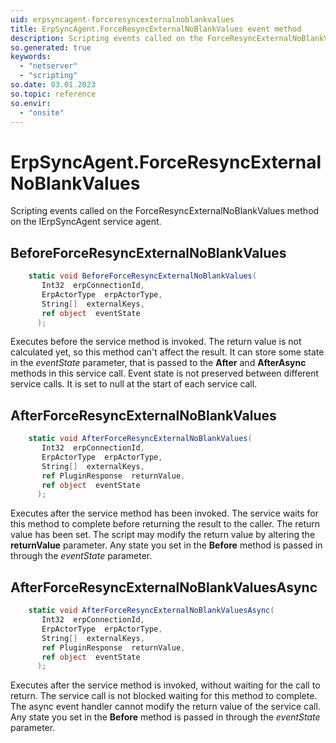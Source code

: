 ```yaml
---
uid: erpsyncagent-forceresyncexternalnoblankvalues
title: ErpSyncAgent.ForceResyncExternalNoBlankValues event method
description: Scripting events called on the ForceResyncExternalNoBlankValues method on the ErpSyncAgent service agent.
so.generated: true
keywords:
  - "netserver"
  - "scripting"
so.date: 03.01.2023
so.topic: reference
so.envir:
  - "onsite"
---
```

# ErpSyncAgent.ForceResyncExternalNoBlankValues

Scripting events called on the <see cref='M:SuperOffice.CRM.Services.IErpSyncAgent.ForceResyncExternalNoBlankValues'>ForceResyncExternalNoBlankValues</see> method on the <see cref='IErpSyncAgent'>IErpSyncAgent</see>  service agent.

## BeforeForceResyncExternalNoBlankValues
```cs
    static void BeforeForceResyncExternalNoBlankValues(
       Int32  erpConnectionId,
       ErpActorType  erpActorType,
       String[]  externalKeys,
       ref object  eventState
      );
```
Executes before the service method is invoked.
The return value is not calculated yet, so this method can't affect the result.
It can store some state in the *eventState* parameter, that is passed to the **After** and **AfterAsync** methods in this service call.
Event state is not preserved between different service calls. It is set to null at the start of each service call.
## AfterForceResyncExternalNoBlankValues
```cs
    static void AfterForceResyncExternalNoBlankValues(
       Int32  erpConnectionId,
       ErpActorType  erpActorType,
       String[]  externalKeys,
       ref PluginResponse  returnValue,
       ref object  eventState
      );
```
Executes after the service method has been invoked. The service waits for this method to complete before returning the result to the caller.
The return value has been set. The script may modify the return value by altering the **returnValue** parameter.
Any state you set in the **Before** method is passed in through the *eventState* parameter.
## AfterForceResyncExternalNoBlankValuesAsync
```cs
    static void AfterForceResyncExternalNoBlankValuesAsync(
       Int32  erpConnectionId,
       ErpActorType  erpActorType,
       String[]  externalKeys,
       ref PluginResponse  returnValue,
       ref object  eventState
      );
```
Executes after the service method is invoked, without waiting for the call to return.
The service call is not blocked waiting for this method to complete.
The async event handler cannot modify the return value of the service call.
Any state you set in the **Before** method is passed in through the *eventState* parameter.

